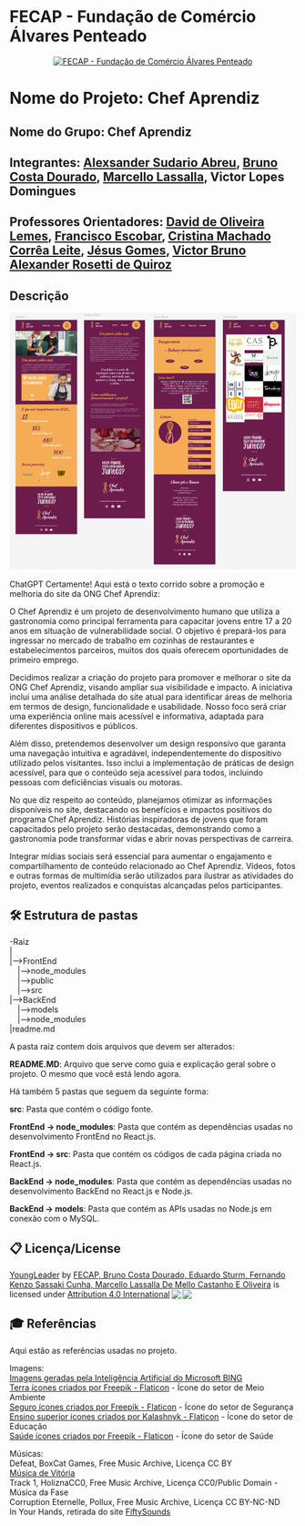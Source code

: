 # FECAP - Fundação de Comércio Álvares Penteado

<p align="center">
<a href= "https://www.fecap.br/"><img src="https://encrypted-tbn0.gstatic.com/images?q=tbn:ANd9GcRhZPrRa89Kma0ZZogxm0pi-tCn_TLKeHGVxywp-LXAFGR3B1DPouAJYHgKZGV0XTEf4AE&usqp=CAU" alt="FECAP - Fundação de Comércio Álvares Penteado" border="0"></a>
</p>

# Nome do Projeto: Chef Aprendiz

## Nome do Grupo: Chef Aprendiz

## Integrantes: <a href="https://www.linkedin.com/in/alexsander-sudario-0a793524a/"> Alexsander Sudario Abreu</a>, <a href="https://www.linkedin.com/in/bruno-costa-dourado-192b3b26a/">Bruno Costa Dourado</a>, <a href="https://www.linkedin.com/in/marcello-lassalla-a146b8225/">Marcello Lassalla</a>, <a> Victor Lopes Domingues </a>

## Professores Orientadores: <a href="https://www.linkedin.com/in/dolemes//">David de Oliveira Lemes</a>, <a href="https://www.linkedin.com/in/francisco-escobar/">Francisco Escobar</a>, <a href="https://www.linkedin.com/in/cristina-machado-corrêa-leite-630309160/">Cristina Machado Corrêa Leite</a>, <a href="https://www.linkedin.com/in/jésus-gomes-83b769108/">Jésus Gomes</a>, <a href="https://www.linkedin.com/in/victorbarq">Victor Bruno Alexander Rosetti de Quiroz</a>

## Descrição
<p align="center">
<img src="https://github.com/2023-2-MCC2/Projeto6/blob/main/Design%20Site.png" alt="YoungLeader" border="0">


ChatGPT
Certamente! Aqui está o texto corrido sobre a promoção e melhoria do site da ONG Chef Aprendiz:

O Chef Aprendiz é um projeto de desenvolvimento humano que utiliza a gastronomia como principal ferramenta para capacitar jovens entre 17 a 20 anos em situação de vulnerabilidade social. O objetivo é prepará-los para ingressar no mercado de trabalho em cozinhas de restaurantes e estabelecimentos parceiros, muitos dos quais oferecem oportunidades de primeiro emprego.

Decidimos realizar a criação do projeto para promover e melhorar o site da ONG Chef Aprendiz, visando ampliar sua visibilidade e impacto. A iniciativa inclui uma análise detalhada do site atual para identificar áreas de melhoria em termos de design, funcionalidade e usabilidade. Nosso foco será criar uma experiência online mais acessível e informativa, adaptada para diferentes dispositivos e públicos.

Além disso, pretendemos desenvolver um design responsivo que garanta uma navegação intuitiva e agradável, independentemente do dispositivo utilizado pelos visitantes. Isso inclui a implementação de práticas de design acessível, para que o conteúdo seja acessível para todos, incluindo pessoas com deficiências visuais ou motoras.

No que diz respeito ao conteúdo, planejamos otimizar as informações disponíveis no site, destacando os benefícios e impactos positivos do programa Chef Aprendiz. Histórias inspiradoras de jovens que foram capacitados pelo projeto serão destacadas, demonstrando como a gastronomia pode transformar vidas e abrir novas perspectivas de carreira.

Integrar mídias sociais será essencial para aumentar o engajamento e compartilhamento de conteúdo relacionado ao Chef Aprendiz. Vídeos, fotos e outras formas de multimídia serão utilizados para ilustrar as atividades do projeto, eventos realizados e conquistas alcançadas pelos participantes.

## 🛠 Estrutura de pastas

-Raiz<br>
|<br>
|-->FrontEnd<br>
  &emsp;|-->node_modules<br>
  &emsp;|-->public<br>
  &emsp;|-->src<br>
|-->BackEnd<br>
  &emsp;|-->models<br>
  &emsp;|-->node_modules<br>
|readme.md<br>

A pasta raiz contem dois arquivos que devem ser alterados:

<b>README.MD</b>: Arquivo que serve como guia e explicação geral sobre o projeto. O mesmo que você está lendo agora.

Há também 5 pastas que seguem da seguinte forma:

<b>src</b>: Pasta que contém o código fonte.

<b>FrontEnd -> node_modules</b>: Pasta que contém as dependências usadas no desenvolvimento FrontEnd no React.js.

<b>FrontEnd -> src</b>: Pasta que contém os códigos de cada página criada no React.js.

<b>BackEnd -> node_modules</b>: Pasta que contém as dependências usadas no desenvolvimento BackEnd no React.js e Node.js.

<b>BackEnd -> models</b>: Pasta que contém as APIs usadas no Node.js em conexão com o MySQL.

## 📋 Licença/License
<p xmlns:cc="http://creativecommons.org/ns#" xmlns:dct="http://purl.org/dc/terms/"><a property="dct:title" rel="cc:attributionURL" href="https://github.com/2023-1-MCC1/Projeto2">YoungLeader</a> by <a rel="cc:attributionURL dct:creator" property="cc:attributionName" href="https://github.com/2023-1-MCC1/Projeto2">FECAP, Bruno Costa Dourado, Eduardo Sturm, Fernando Kenzo Sassaki Cunha, Marcello Lassalla De Mello Castanho E Oliveira</a> is licensed under <a href="http://creativecommons.org/licenses/by/4.0/?ref=chooser-v1" target="_blank" rel="license noopener noreferrer" style="display:inline-block;">Attribution 4.0 International<img style="height:22px!important;margin-left:3px;vertical-align:text-bottom;" src="https://mirrors.creativecommons.org/presskit/icons/cc.svg?ref=chooser-v1"><img style="height:22px!important;margin-left:3px;vertical-align:text-bottom;" src="https://mirrors.creativecommons.org/presskit/icons/by.svg?ref=chooser-v1"></a></p>

## 🎓 Referências

Aqui estão as referências usadas no projeto.

Imagens: <br>
  <a href="http://www.bing.com/images/create">Imagens geradas pela Inteligência Artificial do Microsoft BING</a><br>
  <a href="https://www.flaticon.com/br/icones-gratis/terra" title="terra ícones"> Terra ícones criados por Freepik - Flaticon</a> - Ícone do setor de Meio Ambiente<br>
  <a href="https://www.flaticon.com/br/icones-gratis/seguro" title="seguro ícones"> Seguro ícones criados por Freepik - Flaticon</a> - Ícone do setor de Segurança<br>
  <a href="https://www.flaticon.com/br/icones-gratis/ensino-superior" title="ensino superior ícones"> Ensino superior ícones criados por Kalashnyk - Flaticon</a> - Ícone do setor de Educação<br>
  <a href="https://www.flaticon.com/br/icones-gratis/saude" title="saúde ícones"> Saúde ícones criados por Freepik - Flaticon</a> - Ícone do setor de Saúde<br>
  
Músicas: <br>
  Defeat, BoxCat Games, Free Music Archive, Licença CC BY<br>
  <a href="https://loyaltyfreakmusic.com/music/its-time-for-adventure-vol-2/">Música de Vitória</a><br>
  Track 1, HoliznaCC0, Free Music Archive, Licença CC0/Public Domain - Música da Fase<br>
  Corruption Eternelle, Pollux, Free Music Archive, Licença CC BY-NC-ND<br>
  In Your Hands, retirada do site  <a href="https://www.fiftysounds.com/pt/">FiftySounds</a><br>


